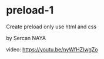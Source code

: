 # preload-1

Create preload only use html and css

by Sercan NAYA

video: https://youtu.be/nyWfHZIwgZo
